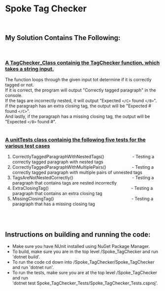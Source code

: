 # **Spoke Tag Checker**
<br>

## **My Solution Contains The Following:**
<br>

### <u>A TagChecker_Class containig the TagChecker function, which takes a string input.</u>
The function loops through the given input tot determine if it is correctly tagged or not.<br>
If it is correct, the program will output "Correctly tagged paragraph" in the console.<br>
If the tags are incorrectly nested, it will output "Expected `</C>` found `</B>`".<br>
if the paragraph has an extra closing tag, the output will be "Expected # found `</C>`".<br>
And lastly, if the paragraph has a missing closing tag, the output will be "Expected `</B>` found #". <br>
<br>

### <u>A unitTests class containig the following five tests for the various test cases</u>
1. CorrectlyTaggedParagraphWithNestedTags()&emsp;&emsp;&emsp;&emsp;&emsp;&emsp;&nbsp;&nbsp;- Testing a correctly tagged paragraph with nested tags
2. CorrectlyTaggedParagraphWithMultiplePairs()&emsp;&emsp;&emsp;&emsp;&emsp;&emsp;- Testing a correctly tagged paragraph with multiple pairs of unnested tags
3. TagsAreNotNestedCorrectly()&emsp;&emsp;&emsp;&emsp;&emsp;&emsp;&emsp;&emsp;&emsp;&emsp;&emsp;&emsp;&nbsp;&nbsp;&nbsp;&nbsp;&nbsp;&nbsp;- Testing a paragraph that contains tags are nested incorrectly
4. ExtraClosingTag()&emsp;&emsp;&emsp;&emsp;&emsp;&emsp;&emsp;&emsp;&emsp;&emsp;&emsp;&emsp;&emsp;&emsp;&emsp;&emsp;&emsp;&emsp;&nbsp;&nbsp;&nbsp;&nbsp;- Testing a paragraph that contains an extra closing tag
5. MissingClosingTag()&emsp;&emsp;&emsp;&emsp;&emsp;&emsp;&emsp;&emsp;&emsp;&emsp;&emsp;&emsp;&emsp;&emsp;&emsp;&emsp;&emsp;&emsp;- Testing a paragraph that has a missing closing tag
<br>
<br>

## **Instructions on building and running the code:**
- Make sure you have NUnit installed using NuGet Package Manager.
- To build, make sure you are in the top level /Spoke_TagChecker and run 'dotnet build'.
- To run the code cd down into /Spoke_TagChecker/Spoke_TagChecker and run 'dotnet run'.
- To run the tests, make sure you are at the top level /Spoke_TagChecker and run <br>
    'dotnet test Spoke_TagChecker_Tests/Spoke_TagChecker_Tests.csproj'.  